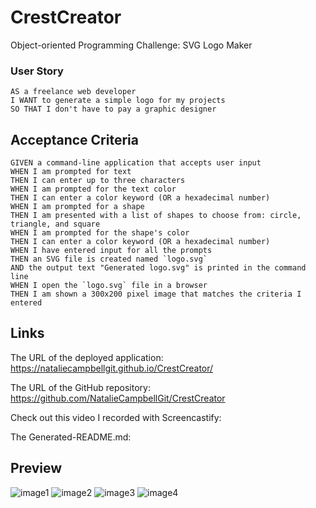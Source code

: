 # CrestCreator
Object-oriented Programming Challenge: SVG Logo Maker

### User Story

```
AS a freelance web developer
I WANT to generate a simple logo for my projects
SO THAT I don't have to pay a graphic designer
```

## Acceptance Criteria

```
GIVEN a command-line application that accepts user input
WHEN I am prompted for text
THEN I can enter up to three characters
WHEN I am prompted for the text color
THEN I can enter a color keyword (OR a hexadecimal number)
WHEN I am prompted for a shape
THEN I am presented with a list of shapes to choose from: circle, triangle, and square
WHEN I am prompted for the shape's color
THEN I can enter a color keyword (OR a hexadecimal number)
WHEN I have entered input for all the prompts
THEN an SVG file is created named `logo.svg`
AND the output text "Generated logo.svg" is printed in the command line
WHEN I open the `logo.svg` file in a browser
THEN I am shown a 300x200 pixel image that matches the criteria I entered
```

## Links
The URL of the deployed application: https://nataliecampbellgit.github.io/CrestCreator/

The URL of the GitHub repository: https://github.com/NatalieCampbellGit/CrestCreator

Check out this video I recorded with Screencastify: 

The Generated-README.md: 

## Preview
![image1](./images/logocircle.PNG)
![image2](./images/logosquare.PNG)
![image3](./images/logotriangle.PNG)
![image4](./images/demo.PNG)
